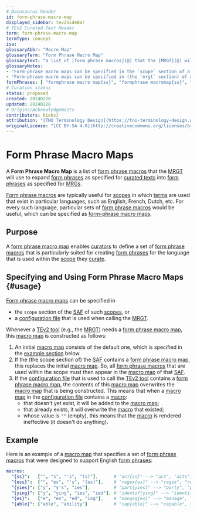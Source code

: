 ```yaml
---
# Docusaurus header
id: form-phrase-macro-map
displayed_sidebar: tev2SideBar
# TEv2 Curated Text Header
term: form-phrase-macro-map
termType: concept
isa:
glossaryAbbr: "Macro Map"
glossaryTerm: "Form Phrase Macro Map"
glossaryText: "a list of [form phrase macros](@) that the [MRGT](@) will use to expand [form phrases](@) as specified for [curated texts](@) into [form phrases](@) as specified for [MRGs](@)."
glossaryNotes:
- "Form-phrase macro maps can be specified in the `scope` section of a [SAF](@)" 
- "Form-phrase macro maps can be specified in (the `mrgt` section) of a [configuration file](/docs/specs/files/configuration-file) that is used when  calling the [MRGT](@)." 
formPhrases: [ "formphrase macro map{ss}", "formphrase macromap{ss}", "form-phrase macro map{ss}", "form-phrase macromap{ss}", "macro map{ss}", "macromap{ss}" ]
# Curation status
status: proposed
created: 20240228
updated: 20240228
# Origins/Acknowledgements
contributors: RieksJ
attribution: "[TNO Terminology Design](https://tno-terminology-design.github.io/tev2-specifications/docs)"
originalLicense: "[CC BY-SA 4.0](http://creativecommons.org/licenses/by-sa/4.0/?ref=chooser-v1)"
---
```


# Form Phrase Macro Maps

A **Form Phrase Macro Map** is a list of [form phrase macros](@) that the [MRGT](@) will use to expand [form phrases](@) as specified for [curated texts](@) into [form phrases](@) as specified for [MRGs](@).

[Form phrase macros](@) are typically useful for [scopes](@) in which [terms](@) are used that exist in particular languages, such as English, French, Dutch, etc. For every such language, particular sets of [form phrase macros](@) would be useful, which can be specified as [form-phrase macro maps](@).

## Purpose

A [form phrase macro map](@) enables [curators](@) to define a set of [form phrase macros](@) that is particularly suited for creating [form phrases](@) for the language that is used within the [scope](@) they [curate](@).

## Specifying and Using Form Phrase Macro Maps {#usage}

[Form phrase macro maps](@) can be specified in

- the `scope` section of the [SAF](@) of such [scopes](@), or
- a [configuration file](/docs/specs/files/configuration-file) that is used when calling the [MRGT](@).

Whenever a [TEv2 tool](@) (e.g., the [MRGT](@)) needs a [form phrase macro map](@), this [macro map](@) is constructed as follows:

1. An initial [macro map](@) consists of the default one, which is specified in the [example section](#example) below.
2. If the (the scope section of) the [SAF](@) contains a [form phrase macro map](@), this replaces the initial [macro map](@). So, all [form phrase macros](@) that are used within the scope must then appear in the [macro map](@) of that [SAF](@).
3. If the [configuration file](/docs/specs/files/configuration-file) that is used to call the [TEv2 tool](@) contains a [form phrase macro map](@), the contents of this [macro map](@) overwrites the [macro map](@) that is being constructed. This means that when a [macro map](@) in the [configuration file](/docs/specs/files/configuration-file) contains a [macro](form-phrase-macro@):
    - that doesn't yet exist, it will be added to the [macro map](@);
    - that already exists, it will overwrite the [macro](form-phrase-macro@) that existed;
    - whose value is `""` (empty), this means that the [macro](form-phrase-macro@) is rendered ineffective (it doesn't do anything).

## Example

Here is an example of a [macro map](@) that specifies a set of [form phrase macros](@) that were designed to support English [form phrases](@):

~~~ yaml
macros:
  "{ss}":   ["", "s", "'s", "(s)"],      # "act{ss}" --> "act", "acts", "act's", "act(s)"
  "{ess}":  ["", "es", "'s", "(es)"],    # "regex{es}" --> "regex", "regexes", "regex's", "regex(es"
  "{yies}": ["y", "y's", "ies"],         # "part{yies}" --> "party", "party's", "parties"
  "{ying}": ["y", "ying", "ies", "ied"], # "identif{ying}" --> "identify", "identifying", "identifies", "identified"
  "{es}":   ["e", "es", "ed", "ing"],    # "mangag{es}" --> "manage", "manages", "managed", "managing"
  "{able}": ["able", "ability"]          # "cap{able}" --> "capable", "capability"
~~~
